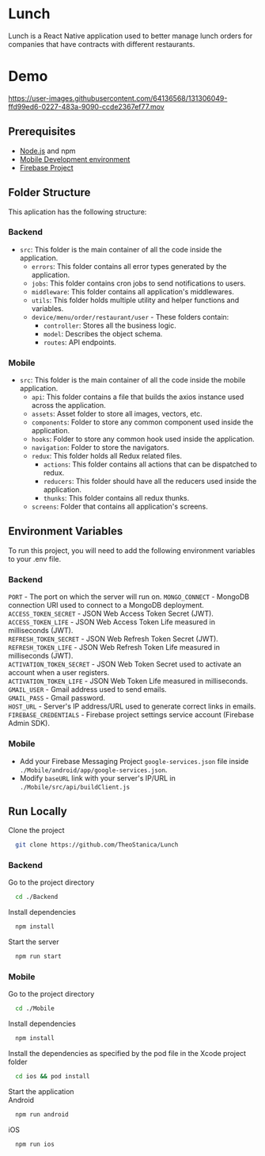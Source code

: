 
# Lunch

Lunch is a React Native application used to better manage lunch orders for companies that have contracts with different restaurants.

# Demo

https://user-images.githubusercontent.com/64136568/131306049-ffd99ed6-0227-483a-9090-ccde2367ef77.mov


## Prerequisites

- [Node.js](https://nodejs.org) and npm
- [Mobile Development environment](https://reactnative.dev/docs/environment-setup)
- [Firebase Project](https://firebase.google.com/)

## Folder Structure

This aplication has the following structure:

### Backend

- `src`: This folder is the main container of all the code inside the application.
  - `errors`: This folder contains all error types generated by the application.
  - `jobs`: This folder contains cron jobs to send notifications to users.
  - `middleware`: This folder contains all application's middlewares.
  - `utils`: This folder holds multiple utility and helper functions and variables.
  - `device/menu/order/restaurant/user` - These folders contain:
    - `controller`: Stores all the business logic.
    - `model`: Describes the object schema.
    - `routes`: API endpoints.


### Mobile

- `src`: This folder is the main container of all the code inside the mobile application.
  - `api`: This folder contains a file that builds the axios instance used across the application.
  - `assets`: Asset folder to store all images, vectors, etc.
  - `components`: Folder to store any common component used inside the application.
  - `hooks`: Folder to store any common hook used inside the application.
  - `navigation`: Folder to store the navigators.
  - `redux`: This folder holds all Redux related files.
    - `actions`: This folder contains all actions that can be dispatched to redux.
    - `reducers`: This folder should have all the reducers used inside the application.
    - `thunks`: This folder contains all redux thunks.
  - `screens`: Folder that contains all application's screens.
  
## Environment Variables

To run this project, you will need to add the following environment variables to your .env file.

### Backend

`PORT` - The port on which the server will run on.
`MONGO_CONNECT` - MongoDB connection URI used to connect to a MongoDB deployment.   
`ACCESS_TOKEN_SECRET` - JSON Web Access Token Secret (JWT).  
`ACCESS_TOKEN_LIFE` - JSON Web Access Token Life measured in milliseconds (JWT).  
`REFRESH_TOKEN_SECRET` - JSON Web Refresh Token Secret (JWT).  
`REFRESH_TOKEN_LIFE` - JSON Web Refresh Token Life measured in milliseconds (JWT).    
`ACTIVATION_TOKEN_SECRET` - JSON Web Token Secret used to activate an account when a user registers.   
`ACTIVATION_TOKEN_LIFE` - JSON Web Token Life measured in milliseconds.  
`GMAIL_USER` - Gmail address used to send emails.  
`GMAIL_PASS` - Gmail password.  
`HOST_URL` - Server's IP address/URL used to generate correct links in emails.   
`FIREBASE_CREDENTIALS` - Firebase project settings service account (Firebase Admin SDK). 
  
 ### Mobile 

 - Add your Firebase Messaging Project `google-services.json` file inside `./Mobile/android/app/google-services.json`.   
 - Modify `baseURL` link with your server's IP/URL in `./Mobile/src/api/buildClient.js`
## Run Locally

Clone the project

```bash
  git clone https://github.com/TheoStanica/Lunch
```

### Backend

Go to the project directory

```bash
  cd ./Backend
```

Install dependencies

```bash
  npm install
```

Start the server

```bash
  npm run start
```

### Mobile

Go to the project directory

```bash
  cd ./Mobile
```

Install dependencies 

```bash
  npm install
```

Install the dependencies as specified by the pod file in the Xcode project folder

```bash
  cd ios && pod install
```

Start the application  
Android
```bash
  npm run android
```
iOS 
```bash
  npm run ios
```
